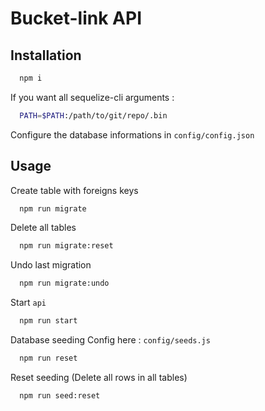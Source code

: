 # Bucket-link API

## Installation
``` bash
  npm i
```
If you want all sequelize-cli arguments :
``` bash
  PATH=$PATH:/path/to/git/repo/.bin
```
Configure the database informations in `config/config.json`

## Usage
Create table with foreigns keys
``` bash
  npm run migrate
```
Delete all tables
``` bash
  npm run migrate:reset
```
Undo last migration
``` bash
  npm run migrate:undo
```
Start `api`
``` bash
  npm run start
```
Database seeding
Config here : `config/seeds.js`
``` bash
  npm run reset
```
Reset seeding (Delete all rows in all tables)
``` bash
  npm run seed:reset
```

